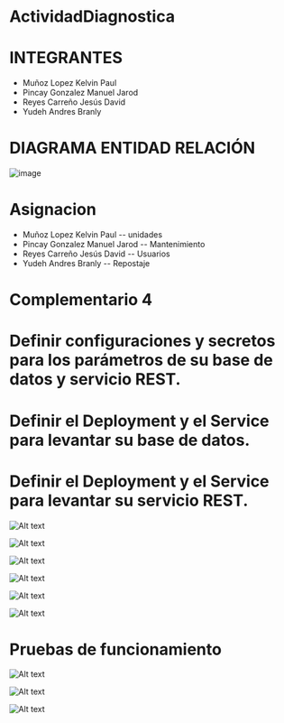 # ActividadDiagnostica
 
# INTEGRANTES
* Muñoz Lopez Kelvin Paul
* Pincay Gonzalez Manuel Jarod
* Reyes Carreño Jesús David 
* Yudeh Andres Branly  

# DIAGRAMA ENTIDAD RELACIÓN
![image](https://github.com/AndresYudeh/ActividadDiagnostica/assets/103917223/805eed22-df02-43bd-bf4b-97b528a8823f)

# Asignacion
* Muñoz Lopez Kelvin Paul  -- unidades
* Pincay Gonzalez Manuel Jarod -- Mantenimiento
* Reyes Carreño Jesús David -- Usuarios
* Yudeh Andres Branly -- Repostaje

# Complementario 4

# Definir configuraciones y secretos para los parámetros de su base de datos y servicio REST.
# Definir el Deployment y el Service para levantar su base de datos.
# Definir el Deployment y el Service para levantar su servicio REST.

![Alt text](./Evidencias/Screenshot_1.png)

![Alt text](./Evidencias/Screenshot_2.png)

![Alt text](./Evidencias/Screenshot_3.png)

![Alt text](./Evidencias/Screenshot_4.png)

![Alt text](./Evidencias/Screenshot_5.png)

![Alt text](./Evidencias/Screenshot_6.png)


# Pruebas de funcionamiento 

![Alt text](./Evidencias/1-2.jpeg)

![Alt text](./Evidencias/2-1.jpeg)

![Alt text](./Evidencias/3.jpeg)